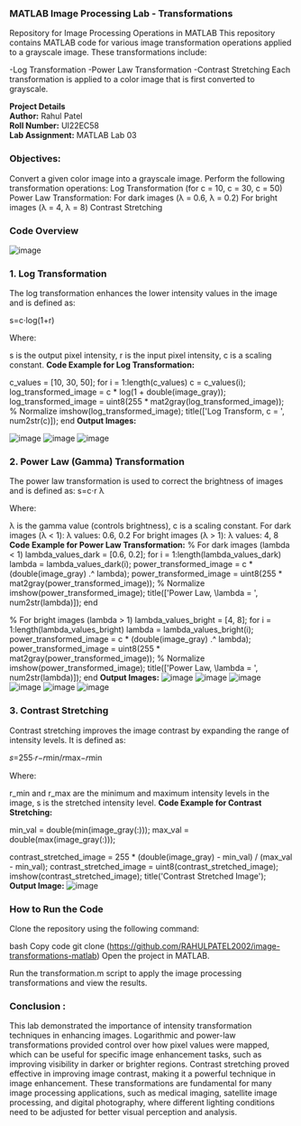 ### MATLAB Image Processing Lab - Transformations
Repository for Image Processing Operations in MATLAB
This repository contains MATLAB code for various image transformation operations applied to a grayscale image. These transformations include:

-Log Transformation
-Power Law Transformation
-Contrast Stretching
Each transformation is applied to a color image that is first converted to grayscale.

**Project Details**  
**Author:** Rahul Patel  
**Roll Number:** UI22EC58  
**Lab Assignment:** MATLAB Lab 03

### Objectives:
Convert a given color image into a grayscale image.
Perform the following transformation operations:
Log Transformation (for c = 10, c = 30, c = 50)
Power Law Transformation:
For dark images (λ = 0.6, λ = 0.2)
For bright images (λ = 4, λ = 8)
Contrast Stretching
### Code Overview
![image](https://github.com/user-attachments/assets/02ada1d1-20f3-4016-a97f-26b98b2041cf)

### 1. Log Transformation
The log transformation enhances the lower intensity values in the image and is defined as:

s=c⋅log(1+r)

Where:

s is the output pixel intensity,
r is the input pixel intensity,
c is a scaling constant.
**Code Example for Log Transformation:**

c_values = [10, 30, 50];
for i = 1:length(c_values)
    c = c_values(i);
    log_transformed_image = c * log(1 + double(image_gray));
    log_transformed_image = uint8(255 * mat2gray(log_transformed_image)); % Normalize
    imshow(log_transformed_image);
    title(['Log Transform, c = ', num2str(c)]);
end
**Output Images:**

![image](https://github.com/user-attachments/assets/96457051-739a-4f23-a121-dd4422f9bbf4)
![image](https://github.com/user-attachments/assets/334987fa-9850-4b6e-a050-db4b7eb9584d)
![image](https://github.com/user-attachments/assets/d8953127-bfa4-491b-af28-8670477a6ddf)


### 2. Power Law (Gamma) Transformation
The power law transformation is used to correct the brightness of images and is defined as:
s=c⋅r λ
 
Where:

λ is the gamma value (controls brightness),
c is a scaling constant.
For dark images (λ < 1):
λ values: 0.6, 0.2
For bright images (λ > 1):
λ values: 4, 8
**Code Example for Power Law Transformation:**
% For dark images (lambda < 1)
lambda_values_dark = [0.6, 0.2];
for i = 1:length(lambda_values_dark)
    lambda = lambda_values_dark(i);
    power_transformed_image = c * (double(image_gray) .^ lambda);
    power_transformed_image = uint8(255 * mat2gray(power_transformed_image)); % Normalize
    imshow(power_transformed_image);
    title(['Power Law, \lambda = ', num2str(lambda)]);
end

% For bright images (lambda > 1)
lambda_values_bright = [4, 8];
for i = 1:length(lambda_values_bright)
    lambda = lambda_values_bright(i);
    power_transformed_image = c * (double(image_gray) .^ lambda);
    power_transformed_image = uint8(255 * mat2gray(power_transformed_image)); % Normalize
    imshow(power_transformed_image);
    title(['Power Law, \lambda = ', num2str(lambda)]);
end
**Output Images:**
![image](https://github.com/user-attachments/assets/801dcf89-3006-4f27-a283-e5a944bfdabd)
![image](https://github.com/user-attachments/assets/e688674f-f22d-4d5b-827c-ce0e6c5c61ad)
![image](https://github.com/user-attachments/assets/16b125e8-9807-49ca-96b6-014194d389ce)
![image](https://github.com/user-attachments/assets/0427ab94-b653-486b-872c-afeb2405caa4)
![image](https://github.com/user-attachments/assets/f4fc85a8-eb79-451f-9010-dccee64b0df5)
![image](https://github.com/user-attachments/assets/8061d3db-b1f3-4937-a307-b376f942aa43)


### 3. Contrast Stretching
Contrast stretching improves the image contrast by expanding the range of intensity levels. It is defined as:

𝑠=255⋅𝑟−𝑟min/𝑟max−𝑟min

Where:

r_min and r_max are the minimum and maximum intensity levels in the image,
s is the stretched intensity level.
**Code Example for Contrast Stretching:**

min_val = double(min(image_gray(:)));
max_val = double(max(image_gray(:)));

contrast_stretched_image = 255 * (double(image_gray) - min_val) / (max_val - min_val);
contrast_stretched_image = uint8(contrast_stretched_image);
imshow(contrast_stretched_image);
title('Contrast Stretched Image');
**Output Image:**
![image](https://github.com/user-attachments/assets/54fea08b-f61f-4d5f-a0b0-19438195d962)

### How to Run the Code
Clone the repository using the following command:

bash
Copy code
git clone (https://github.com/RAHULPATEL2002/image-transformations-matlab)
Open the project in MATLAB.

Run the transformation.m script to apply the image processing transformations and view the results.

### Conclusion : 
This lab demonstrated the importance of intensity transformation techniques in enhancing images. Logarithmic and power-law transformations provided control over how pixel values were mapped, which can be useful for specific image enhancement tasks, such as improving visibility in darker or brighter regions. Contrast stretching proved effective in improving image contrast, making it a powerful technique in image enhancement. These transformations are fundamental for many image processing applications, such as medical imaging, satellite image processing, and digital photography, where different lighting conditions need to be adjusted for better visual perception and analysis.
